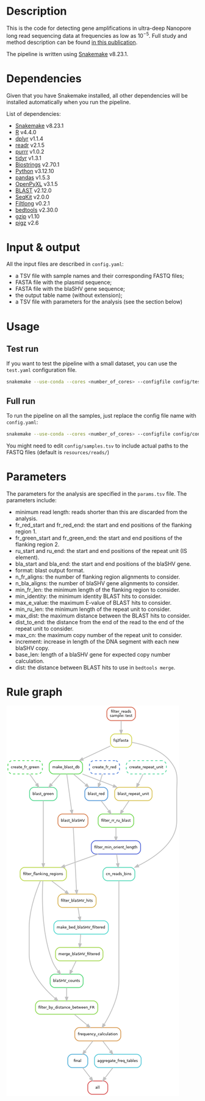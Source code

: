 # Description

This is the code for detecting gene amplifications in ultra-deep Nanopore long read sequencing data at frequencies as low as $10^{-5}$.
Full study and method description can be found [in this publication](link).

The pipeline is written using [Snakemake](https://snakemake.github.io/) v8.23.1.

# Dependencies

Given that you have Snakemake installed, all other dependencies will be installed automatically when you run the pipeline.

List of dependencies:

 - [Snakemake](https://snakemake.readthedocs.io/en/stable/) v8.23.1
 - [R](https://www.r-project.org/) v4.4.0
 - [dplyr](https://dplyr.tidyverse.org/) v1.1.4
 - [readr](https://readr.tidyverse.org/) v2.1.5
 - [purrr](https://purrr.tidyverse.org/) v1.0.2
 - [tidyr](https://tidyr.tidyverse.org/) v1.3.1
 - [Biostrings](https://bioconductor.org/packages/release/bioc/html/Biostrings.html) v2.70.1
 - [Python](https://www.python.org/) v3.12.10
 - [pandas](https://pandas.pydata.org/) v1.5.3 
 - [OpenPyXL](https://openpyxl.readthedocs.io/en/stable/) v3.1.5
 - [BLAST](https://www.ncbi.nlm.nih.gov/books/NBK52640/) v2.12.0
 - [SeqKit](https://bioinf.shenwei.me/seqkit/) v2.0.0
 - [Filtlong](https://github.com/rrwick/Filtlong) v0.2.1
 - [bedtools](https://bedtools.readthedocs.io/en/latest/) v2.30.0
 - [gzip](https://www.gzip.org/) v1.10
 - [pigz](https://zlib.net/pigz/) v2.6


# Input & output

All the input files are described in `config.yaml`:

- a TSV file with sample names and their corresponding FASTQ files;
- FASTA file with the plasmid sequence;
- FASTA file with the blaSHV gene sequence;
- the output table name (without extension);
- a TSV file with parameters for the analysis (see the section below)

# Usage

## Test run

If you want to test the pipeline with a small dataset, you can use the `test.yaml` configuration file.

```bash
snakemake --use-conda --cores <number_of_cores> --configfile config/test.yaml
```

## Full run

To run the pipeline on all the samples, just replace the config file name with `config.yaml`:

```bash
snakemake --use-conda --cores <number_of_cores> --configfile config/config.yaml
```

You might need to edit `config/samples.tsv` to include actual paths to the FASTQ files (default is `resources/reads/`)

# Parameters

The parameters for the analysis are specified in the `params.tsv` file. The parameters include:

- minimum read length: reads shorter than this are discarded from the analysis.
- fr_red_start and fr_red_end: the start and end positions of the flanking region 1.
- fr_green_start and fr_green_end: the start and end positions of the flanking region 2.
- ru_start and ru_end: the start and end positions of the repeat unit (IS element).
- bla_start and bla_end: the start and end positions of the blaSHV gene.
- format: blast output format.
- n_fr_aligns: the number of flanking region alignments to consider.
- n_bla_aligns: the number of blaSHV gene alignments to consider.
- min_fr_len: the minimum length of the flanking region to consider.
- min_identity: the minimum identity BLAST hits to consider.
- max_e_value: the maximum E-value of BLAST hits to consider.
- min_ru_len: the minimum length of the repeat unit to consider.
- max_dist: the maximum distance between the BLAST hits to consider.
- dist_to_end: the distance from the end of the read to the end of the repeat unit to consider.
- max_cn: the maximum copy number of the repeat unit to consider.
- increment: increase in length of the DNA segment with each new blaSHV copy.
- base_len: length of a blaSHV gene for expected  copy number calculation.
- dist: the distance between BLAST hits to use in `bedtools merge`.

# Rule graph

![DAG](images/rulegraph.png)
